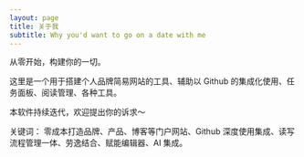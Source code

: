 ```yaml
---
layout: page
title: 关于我
subtitle: Why you'd want to go on a date with me
---
```


从零开始，构建你的一切。

这里是一个用于搭建个人品牌简易网站的工具、辅助以 Github 的集成化使用、任务面板、阅读管理、各种工具。

本软件持续迭代，欢迎提出你的诉求～

关键词： 零成本打造品牌、产品、博客等门户网站、Github 深度使用集成、读写流程管理一体、劳逸结合、赋能编辑器、AI 集成。